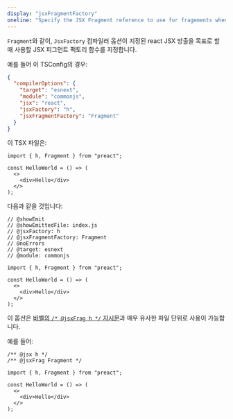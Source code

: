 ```yaml
---
display: "jsxFragmentFactory"
oneline: "Specify the JSX Fragment reference to use for fragements when targeting React JSX emit, e.g. 'React.Fragment' or 'Fragment'."
---
```


`Fragment`와 같이, `JsxFactory` 컴파일러 옵션이 지정된 react JSX 방출을 목표로 할 때 사용할 JSX 피그먼트 팩토리 함수를 지정합니다.

예를 들어 이 TSConfig의 경우:

```json tsconfig
{
  "compilerOptions": {
    "target": "esnext",
    "module": "commonjs",
    "jsx": "react",
    "jsxFactory": "h",
    "jsxFragmentFactory": "Fragment"
  }
}
```

이 TSX 파일은:

```tsx
import { h, Fragment } from "preact";

const HelloWorld = () => (
  <>
    <div>Hello</div>
  </>
);
```

다음과 같을 것입니다:

```tsx twoslash
// @showEmit
// @showEmittedFile: index.js
// @jsxFactory: h
// @jsxFragmentFactory: Fragment
// @noErrors
// @target: esnext
// @module: commonjs

import { h, Fragment } from "preact";

const HelloWorld = () => (
  <>
    <div>Hello</div>
  </>
);
```

이 옵션은 [바벨의 `/* @jsxFrag h */` 지시문](https://babeljs.io/docs/en/babel-plugin-transform-react-jsx#fragments)과 매우 유사한 파일 단위로 사용이 가능합니다.

예를 들어:

```tsx twoslash
/** @jsx h */
/** @jsxFrag Fragment */

import { h, Fragment } from "preact";

const HelloWorld = () => (
  <>
    <div>Hello</div>
  </>
);
```
